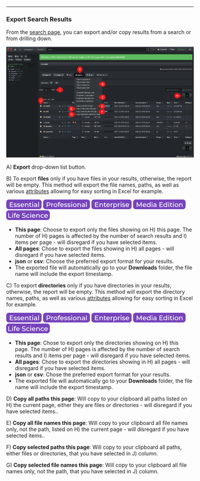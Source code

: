 <p id="export"></p>

___
### Export Search Results

From the [search page](#results_pane), you can export and/or copy results from a search or from drilling down.

![Image: Export Search Results](images/image_file_search_results_export.png)

A) **Export** drop-down list button.

B) To export  **files**  only if you have files in your results, otherwise, the report will be empty. This method will export the file names, paths, as well as various [attributes](#attributes) allowing for easy sorting in Excel for example.

![Image: Essential Edition Label](images/button_edition_essential.png)&nbsp;![Image: Professional Edition Label](images/button_edition_professional.png)&nbsp;![Image: Enterprise Edition Label](images/button_edition_enterprise.png)&nbsp;![Image: AJA Diskover Media Edition Label](images/button_edition_media.png)&nbsp;![Image: Life Science Edition Label](images/button_edition_life_science.png)

  - **This page**: Choose to export only the files showing on H) this page. The number of H) pages is affected by the number of search results and I) items per page - will disregard if you have selected items.
  - **All pages**: Chose to export the files showing in H) all pages - will disregard if you have selected items.
  - **json** or  **csv**: Choose the preferred export format for your results.
  - The exported file will automatically go to your  **Downloads**  folder, the file name will include the export timestamp.

C) To export  **directories**  only if you have directories in your results, otherwise, the report will be empty. This method will export the directory names, paths, as well as various [attributes](#attributes) allowing for easy sorting in Excel for example.

![Image: Essential Edition Label](images/button_edition_essential.png)&nbsp;![Image: Professional Edition Label](images/button_edition_professional.png)&nbsp;![Image: Enterprise Edition Label](images/button_edition_enterprise.png)&nbsp;![Image: AJA Diskover Media Edition Label](images/button_edition_media.png)&nbsp;![Image: Life Science Edition Label](images/button_edition_life_science.png)

  - **This page**: Chose to export only the directories showing on H) this page. The number of H) pages is affected by the number of search results and I) items per page - will disregard if you have selected items.
  - **All pages**: Chose to export the directories showing in H) all pages - will disregard if you have selected items.
  - **json** or  **csv**: Chose the preferred export format for your results.
  - The exported file will automatically go to your  **Downloads**  folder, the file name will include the export timestamp.

D) **Copy all paths this page**: Will copy to your clipboard all paths listed on H) the current page, either they are files or directories - will disregard if you have selected items..

E) **Copy all file names this page**: Will copy to your clipboard all file names only, not the path, listed on H) the current page - will disregard if you have selected items..

F) **Copy selected paths this page**: Will copy to your clipboard all paths, either files or directories, that you have selected in J) column.

G) **Copy selected file names this page**: Will copy to your clipboard all file names only, not the path, that you have selected in J) column.
